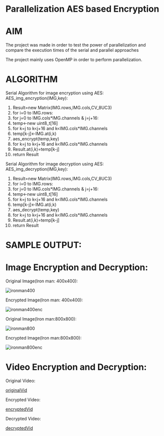 # Parallelization AES based Encryption

# AIM
The project was made in order to test the power of parallelization and compare the execution times of the serial and parallel approaches


The project mainly uses OpenMP in order to perform parallelization.

# ALGORITHM

Serial Algorithm for image encryption using AES:
AES_img_encryption(IMG,key):
  1. Result=new Matrix(IMG.rows,IMG.cols,CV_8UC3)
  2. for i=0 to IMG.rows:
  3. for j=0 to IMG.cols*IMG.channels & j=j+16:
  4. temp<-new uint8_t[16]
  5. for k=j to k<j+16 and k<IMG.cols*IMG.channels
  6. temp[k-j]<-IMG.at(i,k)
  7. aes_encrypt(temp,key)
  8. for k=j to k<j+16 and k<IMG.cols*IMG.channels
  9. Result.at(i,k)=temp[k-j]
  10. return Result

Serial Algorithm for image decryption using AES:
AES_img_decryption(IMG,key):
  1. Result=new Matrix(IMG.rows,IMG.cols,CV_8UC3)
  2. for i=0 to IMG.rows:
  3. for j=0 to IMG.cols*IMG.channels & j=j+16:
  4. temp<-new uint8_t[16]
  5. for k=j to k<j+16 and k<IMG.cols*IMG.channels
  6. temp[k-j]<-IMG.at(i,k)
  7. aes_decrypt(temp,key)
  8. for k=j to k<j+16 and k<IMG.cols*IMG.channels
  9. Result.at(i,k)=temp[k-j]
  10. return Result
 
# SAMPLE OUTPUT:
# Image Encryption and Decryption:

Original Image(Iron man: 400x400):

![ironman400](https://user-images.githubusercontent.com/62154803/149721083-068ff6b6-0679-4450-9073-596314b3c70b.png)

Encrypted Image(Iron man: 400x400):

![ironman400enc](https://user-images.githubusercontent.com/62154803/149721089-16b7e755-74c8-4163-9f2b-a34c9e932c81.png)

Original Image(Iron man:800x800):

![ironman800](https://user-images.githubusercontent.com/62154803/149721092-09225fcc-e39f-4b9f-b686-b39181c086c3.png)

Encrypted Image(Iron man:800x800):


![ironman800enc](https://user-images.githubusercontent.com/62154803/149721095-997a8a3e-6212-480c-833e-8fc7e722cb1c.png)

# Video Encryption and Decryption:

Original Video:

[originalVid](https://user-images.githubusercontent.com/62154803/149721458-760eb4a8-bbba-4525-ad88-f6152e35543e.mp4)

Encrypted Video:

[encryptedVid](https://user-images.githubusercontent.com/62154803/149721487-393ed164-380c-433b-9576-f9c05019e3aa.mp4)

Decrypted Video:

[decryptedVid](https://user-images.githubusercontent.com/62154803/149721465-c36e1547-ef16-4fa7-a972-194bf6347121.mp4)

